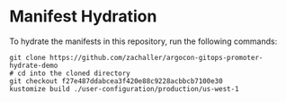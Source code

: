 # Manifest Hydration

To hydrate the manifests in this repository, run the following commands:

```shell
git clone https://github.com/zachaller/argocon-gitops-promoter-hydrate-demo
# cd into the cloned directory
git checkout f27e487ddabcea3f420e88c9228acbbcb7100e30
kustomize build ./user-configuration/production/us-west-1
```
